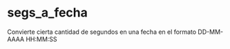 # segs_a_fecha
Convierte cierta cantidad de segundos en una fecha en el formato DD-MM-AAAA HH:MM:SS
